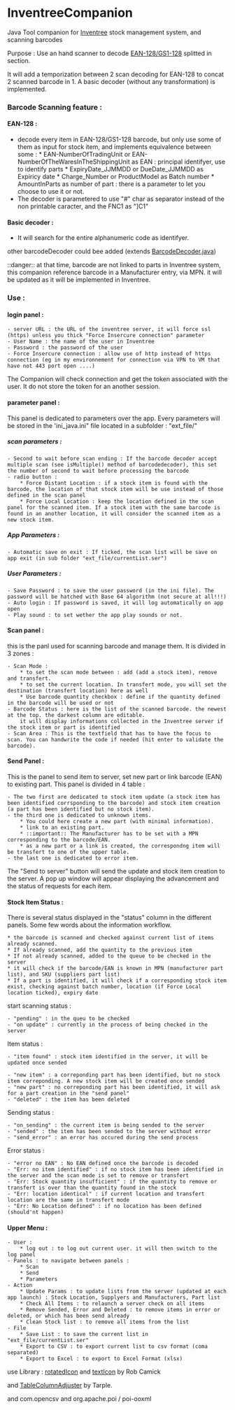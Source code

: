 # InventreeCompanion
 Java Tool companion for [Inventree](https://github.com/inventree/InvenTree) stock management system, and scanning barcodes

Purpose : Use an hand scanner to decode [EAN-128/GS1-128](https://en.wikipedia.org/wiki/GS1-128) splitted in section.

It will add a temporization between 2 scan decoding for EAN-128 to concat 2 scanned barcode in 1.
A basic decoder (without any transformation) is implemented. 


### Barcode Scanning feature : 

#### EAN-128 :
  - decode every item in EAN-128/GS1-128 barcode, but only use some of them as input for stock item, and implements equivalence between some : 
        * EAN-NumberOfTradingUnit or EAN-NumberOfTheWaresInTheShippingUnit as EAN : principal identifyer, use to identify parts
        * ExpiryDate_JJMMDD or DueDate_JJMMDD as Expiricy date
        * Charge_Number or ProductModel as Batch number
        * AmountInParts as number of part : there is a parameter to let you choose to use it or not.
  - The decoder is parametered to use "#" char as separator instead of the non printable caracter, and the FNC1 as "]C1"


#### Basic decoder :
  - It will search for the entire alphanumeric code as identifyer.



other barcodeDecoder could bee added (extends [BarcodeDecoder.java](https://github.com/Bbillyben/InventreeCompanion/blob/main/src/main/java/barcodeDecoder/BarcodeDecoder.java))

::danger:: at that time, barcode are not linked to parts in Inventree system, this companion  reference barcode in a Manufacturer entry, via MPN.
it will be updated as it will be implemented in Inventree.


### Use :

#### login panel : 

    - server URL : the URL of the inventree server, it will force ssl (https) unless you thick "Force Insercure connection" parameter
    - User Name : the name of the user in Inventree
    - Password : the password of the user
    - Force Insercure connection : allow use of http instead of https connection (eg in my environnement for connection via VPN to VM that have not 443 port open ....)

The Companion will check connection and get the token associated with the user. It do not store the token for an another session.

#### parameter panel : 

This panel is dedicated to parameters over the app. Every parameters will be stored in the 'ini_java.ini" file located in a subfolder : "ext_file/"

##### scan parameters : 
    - Second to wait before scan ending : If the barcode decoder accept multiple scan (see isMultiple() method of barcodedecoder), this set the number of second to wait before processing the barcode
    - radio button : 
        * Force Distant Location : if a stock item is found with the barcode, the location of that stock item will be use instead of those defined in the scan panel
        * Force Local Location : keep the location defined in the scan panel for the scanned item. If a stock item with the same barcode is found in an another location, it will consider the scanned item as a new stock item.


##### App Parameters : 
    - Automatic save on exit : If ticked, the scan list will be save on app exit (in sub folder "ext_file/currentList.ser")


##### User Parameters : 
    - Save Password : to save the user password (in the ini file). The password will be hatched with Base 64 algorithm (not secure at all!!!)
    - Auto login : If password is saved, it will log automatically on app open
    - Play sound : to set wether the app play sounds or not.


#### Scan panel : 
this is the panl used for scanning barcode and manage them. It is divided in 3 zones : 

    - Scan Mode : 
        * to set the scan mode between : add (add a stock item), remove and transfert.
        * to set the current location. In transfert mode, you will set the destination (transfert location) here as well
        * Use barcode quantity checkbox : define if the quantity defined in the barcode will be used or not
    - Barcode Status : here is the list of the scanned barcode. the newest at the top. the darkest column are editable.
        it will display informations collected in the Inventree server if the stock item or part is identified
    - Scan Area : This is the textfield that has to have the focus to scan. You can handwrite the code if needed (hit enter to validate the barcode).

#### Send Panel :

This is the panel to send item to server, set new part or link barcode (EAN) to existing part. This panel is divided in 4 table : 

    - The two first are dedicated to stock item update (a stock item has been identified corrsponding to the barcode) and stock item creation (a part has been identified but no stock item).
    - the third one is dedicated to unknown items. 
        * You could here create a new part (with minimal information). 
        * link to an existing part.
        * ::important:: The Manufacturer has to be set with a MPN corresponding to the barcode/EAN.
        * as a new part or a link is created, the correspondng item will be transfert to one of the upper table.
    - the last one is dedicated to error item. 

The "Send to server" button will send the update and stock item creation to the server. 
A pop up window will appear displaying the advancement and the status of requests for each item.


#### Stock Item Status : 

There is several status displayed in the "status" column in the different panels. 
Some few words about the information workflow. 

    * the barcode is scanned and checked against current list of items already scanned. 
    * If already scanned, add the quantity to the previous item
    * If not already scanned, added to the queue to be checked in the server 
    * it will check if the barcode/EAN is known in MPN (manufacturer part list), and SKU (suppliers part list)
    * If a part is identified, it will check if a corresponding stock item exist, checking against batch number, location (if Force Local location ticked), expiry date

start scanning status :

    - "pending" : in the queu to be checked
    - "on update" : currently in the process of being checked in the server

Item status : 

    - "item found" : stock item identified in the server, it will be updated once sended

    - "new item" : a correponding part has been identified, but no stock item correponding. A new stock item will be created once sended
    - "new part" : no correponding part has been identified, it will ask for a part creation in the "send panel"
    - "deleted" : the item has been deleted

Sending status : 

    - "on_sending" : the current item is being sended to the server
    - "sended" : the item has been sended to the server without error
    - "send_error" : an error has occured during the send process

Error status : 

    - "error no EAN" : No EAN defined once the barcode is decoded
    - "Err: no item identified" : if no stock item has been identified in the server and the scan mode is set to remove or transfert
    - "Err: Stock quantity insufficient" : if the quantity to remove or transfert is over than the quantity found in the stock
    - "Err: location identical" : if current location and transfert location are the same in transfert mode
    - "Err: No Location defined" : if no location has been defined (should'nt happen)


#### Upper Menu :
    - User :
        * log out : to log out current user. it will then switch to the log panel
    - Panels : to navigate between panels : 
        * Scan 
        * Send 
        * Parameters
    - Action 
        * Update Params : to update lists from the server (updated at each app launch) : Stock Location, Supplyers and Manufacturers, Part list
        * Check All Items : to relaunch a server check on all items
        * Remove Sended, Error and Deleted : to remove items in error or deleted, or which has been send already
        * Clean Stock list : to remove all items from the list
    - File  
        * Save List : to save the current list in "ext_file/currentList.ser"
        * Export to CSV : to export current list to csv format (coma separated)
        * Export to Excel : to export to Excel Format (xlsx)



use Library : 
[rotatedIcon](https://tips4java.wordpress.com/2009/04/06/rotated-icon/) and [textIcon](https://tips4java.wordpress.com/2009/04/02/text-icon/) by Rob Camick

and [TableColumnAdjuster](https://gist.github.com/tarple/dfebce9502b92559dd63) by Tarple.

and com.opencsv 
and org.apache.poi / poi-ooxml
